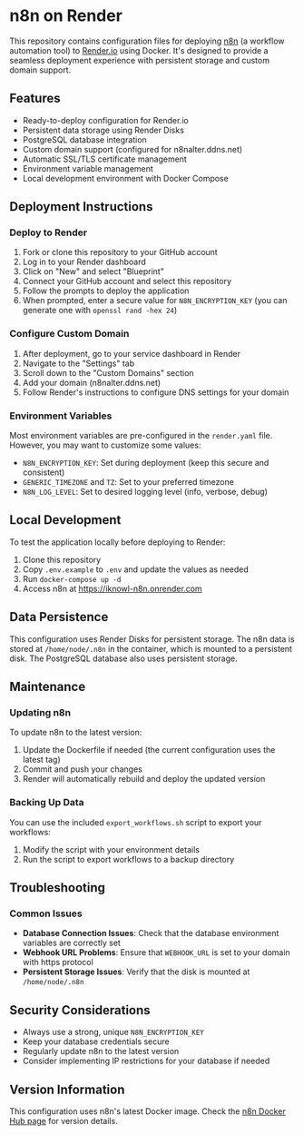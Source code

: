 # n8n on Render

This repository contains configuration files for deploying [n8n](https://n8n.io/) (a workflow automation tool) to [Render.io](https://render.com/) using Docker. It's designed to provide a seamless deployment experience with persistent storage and custom domain support.

## Features

- Ready-to-deploy configuration for Render.io
- Persistent data storage using Render Disks
- PostgreSQL database integration
- Custom domain support (configured for n8nalter.ddns.net)
- Automatic SSL/TLS certificate management
- Environment variable management
- Local development environment with Docker Compose

## Deployment Instructions

### Deploy to Render

1. Fork or clone this repository to your GitHub account
2. Log in to your Render dashboard
3. Click on "New" and select "Blueprint"
4. Connect your GitHub account and select this repository
5. Follow the prompts to deploy the application
6. When prompted, enter a secure value for `N8N_ENCRYPTION_KEY` (you can generate one with `openssl rand -hex 24`)

### Configure Custom Domain

1. After deployment, go to your service dashboard in Render
2. Navigate to the "Settings" tab
3. Scroll down to the "Custom Domains" section
4. Add your domain (n8nalter.ddns.net)
5. Follow Render's instructions to configure DNS settings for your domain

### Environment Variables

Most environment variables are pre-configured in the `render.yaml` file. However, you may want to customize some values:

- `N8N_ENCRYPTION_KEY`: Set during deployment (keep this secure and consistent)
- `GENERIC_TIMEZONE` and `TZ`: Set to your preferred timezone
- `N8N_LOG_LEVEL`: Set to desired logging level (info, verbose, debug)

## Local Development

To test the application locally before deploying to Render:

1. Clone this repository
2. Copy `.env.example` to `.env` and update the values as needed
3. Run `docker-compose up -d`
4. Access n8n at https://iknowl-n8n.onrender.com

## Data Persistence

This configuration uses Render Disks for persistent storage. The n8n data is stored at `/home/node/.n8n` in the container, which is mounted to a persistent disk. The PostgreSQL database also uses persistent storage.

## Maintenance

### Updating n8n

To update n8n to the latest version:

1. Update the Dockerfile if needed (the current configuration uses the latest tag)
2. Commit and push your changes
3. Render will automatically rebuild and deploy the updated version

### Backing Up Data

You can use the included `export_workflows.sh` script to export your workflows:

1. Modify the script with your environment details
2. Run the script to export workflows to a backup directory

## Troubleshooting

### Common Issues

- **Database Connection Issues**: Check that the database environment variables are correctly set
- **Webhook URL Problems**: Ensure that `WEBHOOK_URL` is set to your domain with https protocol
- **Persistent Storage Issues**: Verify that the disk is mounted at `/home/node/.n8n`

## Security Considerations

- Always use a strong, unique `N8N_ENCRYPTION_KEY`
- Keep your database credentials secure
- Regularly update n8n to the latest version
- Consider implementing IP restrictions for your database if needed

## Version Information

This configuration uses n8n's latest Docker image. Check the [n8n Docker Hub page](https://hub.docker.com/r/n8nio/n8n) for version details.
